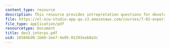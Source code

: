 ```yaml
---
content_type: resource
description: This resource provides intrepretation questions for development day 3.
file: https://ol-ocw-studio-app-qa.s3.amazonaws.com/courses/7-02-experimental-biology-communication-spring-2005/16584bd01bb02ee74e0501293eab6a3c_dev3_interps.pdf
file_type: application/pdf
resourcetype: Document
title: dev3_interps.pdf
uid: 16584bd0-1bb0-2ee7-4e05-01293eab6a3c
---
```

